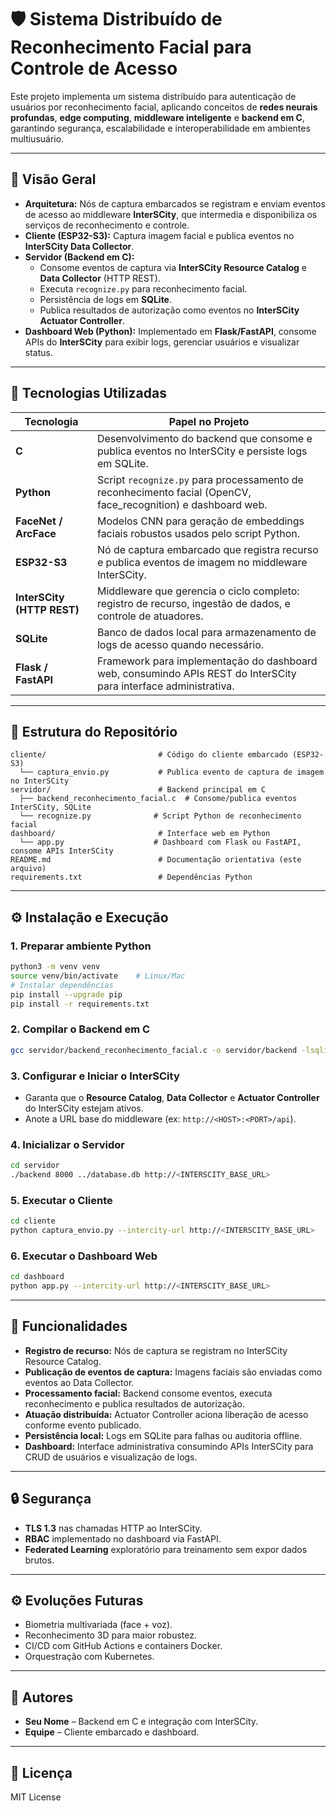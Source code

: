 # 🛡️ Sistema Distribuído de Reconhecimento Facial para Controle de Acesso

Este projeto implementa um sistema distribuído para autenticação de usuários por reconhecimento facial, aplicando conceitos de **redes neurais profundas**, **edge computing**, **middleware inteligente** e **backend em C**, garantindo segurança, escalabilidade e interoperabilidade em ambientes multiusuário.

---

## 🚀 Visão Geral

- **Arquitetura:** Nós de captura embarcados se registram e enviam eventos de acesso ao middleware **InterSCity**, que intermedia e disponibiliza os serviços de reconhecimento e controle.
- **Cliente (ESP32-S3):** Captura imagem facial e publica eventos no **InterSCity Data Collector**.
- **Servidor (Backend em C):**
  - Consome eventos de captura via **InterSCity Resource Catalog** e **Data Collector** (HTTP REST).
  - Executa `recognize.py` para reconhecimento facial.
  - Persistência de logs em **SQLite**.
  - Publica resultados de autorização como eventos no **InterSCity Actuator Controller**.
- **Dashboard Web (Python):** Implementado em **Flask/FastAPI**, consome APIs do **InterSCity** para exibir logs, gerenciar usuários e visualizar status.

---

## 🔧 Tecnologias Utilizadas

| Tecnologia                        | Papel no Projeto                                                                                                       |
|-----------------------------------|------------------------------------------------------------------------------------------------------------------------|
| **C**                             | Desenvolvimento do backend que consome e publica eventos no InterSCity e persiste logs em SQLite.                     |
| **Python**                        | Script `recognize.py` para processamento de reconhecimento facial (OpenCV, face_recognition) e dashboard web.         |
| **FaceNet / ArcFace**             | Modelos CNN para geração de embeddings faciais robustos usados pelo script Python.                                     |
| **ESP32-S3**                      | Nó de captura embarcado que registra recurso e publica eventos de imagem no middleware InterSCity.                    |
| **InterSCity (HTTP REST)**        | Middleware que gerencia o ciclo completo: registro de recurso, ingestão de dados, e controle de atuadores.           |
| **SQLite**                        | Banco de dados local para armazenamento de logs de acesso quando necessário.                                           |
| **Flask / FastAPI**               | Framework para implementação do dashboard web, consumindo APIs REST do InterSCity para interface administrativa.       |

---

## 📂 Estrutura do Repositório

```
cliente/                         # Código do cliente embarcado (ESP32-S3)
  └── captura_envio.py           # Publica evento de captura de imagem no InterSCity
servidor/                        # Backend principal em C
  ├── backend_reconhecimento_facial.c  # Consome/publica eventos InterSCity, SQLite
  └── recognize.py              # Script Python de reconhecimento facial
dashboard/                       # Interface web em Python
  └── app.py                    # Dashboard com Flask ou FastAPI, consome APIs InterSCity
README.md                        # Documentação orientativa (este arquivo)
requirements.txt                 # Dependências Python
```

---

## ⚙️ Instalação e Execução

### 1. Preparar ambiente Python

```bash
python3 -m venv venv
source venv/bin/activate    # Linux/Mac
# Instalar dependências
pip install --upgrade pip
pip install -r requirements.txt
```

### 2. Compilar o Backend em C

```bash
gcc servidor/backend_reconhecimento_facial.c -o servidor/backend -lsqlite3 -lcurl
```

### 3. Configurar e Iniciar o InterSCity

- Garanta que o **Resource Catalog**, **Data Collector** e **Actuator Controller** do InterSCity estejam ativos.
- Anote a URL base do middleware (ex: `http://<HOST>:<PORT>/api`).

### 4. Inicializar o Servidor

```bash
cd servidor
./backend 8000 ../database.db http://<INTERSCITY_BASE_URL>
```

### 5. Executar o Cliente

```bash
cd cliente
python captura_envio.py --intercity-url http://<INTERSCITY_BASE_URL>
```

### 6. Executar o Dashboard Web

```bash
cd dashboard
python app.py --intercity-url http://<INTERSCITY_BASE_URL>
```

---

## 📝 Funcionalidades

- **Registro de recurso:** Nós de captura se registram no InterSCity Resource Catalog.
- **Publicação de eventos de captura:** Imagens faciais são enviadas como eventos ao Data Collector.
- **Processamento facial:** Backend consome eventos, executa reconhecimento e publica resultados de autorização.
- **Atuação distribuída:** Actuator Controller aciona liberação de acesso conforme evento publicado.
- **Persistência local:** Logs em SQLite para falhas ou auditoria offline.
- **Dashboard:** Interface administrativa consumindo APIs InterSCity para CRUD de usuários e visualização de logs.

---

## 🔒 Segurança

- **TLS 1.3** nas chamadas HTTP ao InterSCity.
- **RBAC** implementado no dashboard via FastAPI.
- **Federated Learning** exploratório para treinamento sem expor dados brutos.

---

## ⚙️ Evoluções Futuras

- Biometria multivariada (face + voz).
- Reconhecimento 3D para maior robustez.
- CI/CD com GitHub Actions e containers Docker.
- Orquestração com Kubernetes.

---

## 👥 Autores

- **Seu Nome** – Backend em C e integração com InterSCity.
- **Equipe** – Cliente embarcado e dashboard.

---

## 📄 Licença

MIT License
